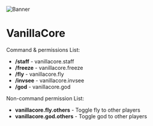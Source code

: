 ![](https://i.imgur.com/tTUy0M1.png "Banner")
# VanillaCore 

Command & permissions List:
- **/staff** - vanillacore.staff
- **/freeze** - vanillacore.freeze
- **/fly** - vanillacore.fly
- **/invsee** - vanillacore.invsee
- **/god** - vanillacore.god

Non-command permission List:
- **vanillacore.fly.others** - Toggle fly to other players
- **vanillacore.god.others** - Toggle god to other players 

